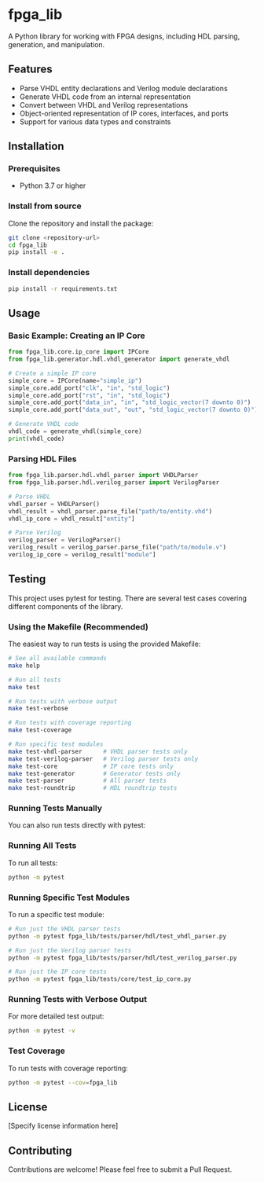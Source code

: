 # fpga_lib

A Python library for working with FPGA designs, including HDL parsing, generation, and manipulation.

## Features

- Parse VHDL entity declarations and Verilog module declarations
- Generate VHDL code from an internal representation
- Convert between VHDL and Verilog representations
- Object-oriented representation of IP cores, interfaces, and ports
- Support for various data types and constraints

## Installation

### Prerequisites

- Python 3.7 or higher

### Install from source

Clone the repository and install the package:

```bash
git clone <repository-url>
cd fpga_lib
pip install -e .
```

### Install dependencies

```bash
pip install -r requirements.txt
```

## Usage

### Basic Example: Creating an IP Core

```python
from fpga_lib.core.ip_core import IPCore
from fpga_lib.generator.hdl.vhdl_generator import generate_vhdl

# Create a simple IP core
simple_core = IPCore(name="simple_ip")
simple_core.add_port("clk", "in", "std_logic")
simple_core.add_port("rst", "in", "std_logic")
simple_core.add_port("data_in", "in", "std_logic_vector(7 downto 0)")
simple_core.add_port("data_out", "out", "std_logic_vector(7 downto 0)")

# Generate VHDL code
vhdl_code = generate_vhdl(simple_core)
print(vhdl_code)
```

### Parsing HDL Files

```python
from fpga_lib.parser.hdl.vhdl_parser import VHDLParser
from fpga_lib.parser.hdl.verilog_parser import VerilogParser

# Parse VHDL
vhdl_parser = VHDLParser()
vhdl_result = vhdl_parser.parse_file("path/to/entity.vhd")
vhdl_ip_core = vhdl_result["entity"]

# Parse Verilog
verilog_parser = VerilogParser()
verilog_result = verilog_parser.parse_file("path/to/module.v")
verilog_ip_core = verilog_result["module"]
```

## Testing

This project uses pytest for testing. There are several test cases covering different components of the library.

### Using the Makefile (Recommended)

The easiest way to run tests is using the provided Makefile:

```bash
# See all available commands
make help

# Run all tests
make test

# Run tests with verbose output
make test-verbose

# Run tests with coverage reporting
make test-coverage

# Run specific test modules
make test-vhdl-parser      # VHDL parser tests only
make test-verilog-parser   # Verilog parser tests only
make test-core             # IP core tests only
make test-generator        # Generator tests only
make test-parser           # All parser tests
make test-roundtrip        # HDL roundtrip tests
```

### Running Tests Manually

You can also run tests directly with pytest:

### Running All Tests

To run all tests:

```bash
python -m pytest
```

### Running Specific Test Modules

To run a specific test module:

```bash
# Run just the VHDL parser tests
python -m pytest fpga_lib/tests/parser/hdl/test_vhdl_parser.py

# Run just the Verilog parser tests
python -m pytest fpga_lib/tests/parser/hdl/test_verilog_parser.py

# Run just the IP core tests
python -m pytest fpga_lib/tests/core/test_ip_core.py
```

### Running Tests with Verbose Output

For more detailed test output:

```bash
python -m pytest -v
```

### Test Coverage

To run tests with coverage reporting:

```bash
python -m pytest --cov=fpga_lib
```

## License

[Specify license information here]

## Contributing

Contributions are welcome! Please feel free to submit a Pull Request.